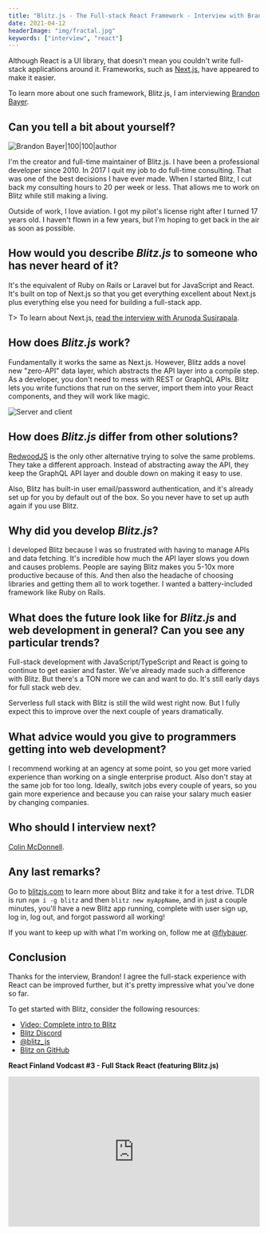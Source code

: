 ```yaml
---
title: "Blitz.js - The Full-stack React Framework - Interview with Brandon Bayer"
date: 2021-04-12
headerImage: "img/fractal.jpg"
keywords: ["interview", "react"]
---
```


Although React is a UI library, that doesn't mean you couldn't write full-stack applications around it. Frameworks, such as [Next.js](https://nextjs.org/), have appeared to make it easier.

To learn more about one such framework, Blitz.js, I am interviewing [Brandon Bayer](http://twitter.com/flybayer).

## Can you tell a bit about yourself?

![Brandon Bayer|100|100|author](https://www.gravatar.com/avatar/60898d6da82fd77abfd4f3838bda2ece?s=200)

I'm the creator and full-time maintainer of Blitz.js. I have been a professional developer since 2010. In 2017 I quit my job to do full-time consulting. That was one of the best decisions I have ever made. When I started Blitz, I cut back my consulting hours to 20 per week or less. That allows me to work on Blitz while still making a living.

Outside of work, I love aviation. I got my pilot's license right after I turned 17 years old. I haven't flown in a few years, but I'm hoping to get back in the air as soon as possible.

## How would you describe _Blitz.js_ to someone who has never heard of it?

It's the equivalent of Ruby on Rails or Laravel but for JavaScript and React. It's built on top of Next.js so that you get everything excellent about Next.js plus everything else you need for building a full-stack app.

T> To learn about Next.js, [read the interview with Arunoda Susirapala](/blog/nextjs-interview).

## How does _Blitz.js_ work?

Fundamentally it works the same as Next.js. However, Blitz adds a novel new "zero-API" data layer, which abstracts the API layer into a compile step. As a developer, you don't need to mess with REST or GraphQL APIs. Blitz lets you write functions that run on the server, import them into your React components, and they will work like magic.

![Server and client](img/blitz.jpg)

## How does _Blitz.js_ differ from other solutions?

[RedwoodJS](https://redwoodjs.com/) is the only other alternative trying to solve the same problems. They take a different approach. Instead of abstracting away the API, they keep the GraphQL API layer and double down on making it easy to use.

Also, Blitz has built-in user email/password authentication, and it's already set up for you by default out of the box. So you never have to set up auth again if you use Blitz.

## Why did you develop _Blitz.js_?

I developed Blitz because I was so frustrated with having to manage APIs and data fetching. It's incredible how much the API layer slows you down and causes problems. People are saying Blitz makes you 5-10x more productive because of this. And then also the headache of choosing libraries and getting them all to work together. I wanted a battery-included framework like Ruby on Rails.

## What does the future look like for _Blitz.js_ and web development in general? Can you see any particular trends?

Full-stack development with JavaScript/TypeScript and React is going to continue to get easier and faster. We've already made such a difference with Blitz. But there's a TON more we can and want to do. It's still early days for full stack web dev.

Serverless full stack with Blitz is still the wild west right now. But I fully expect this to improve over the next couple of years dramatically.

## What advice would you give to programmers getting into web development?

I recommend working at an agency at some point, so you get more varied experience than working on a single enterprise product. Also don't stay at the same job for too long. Ideally, switch jobs every couple of years, so you gain more experience and because you can raise your salary much easier by changing companies.

## Who should I interview next?

[Colin McDonnell](https://twitter.com/colinhacks).

## Any last remarks?

Go to [blitzjs.com](https://blitzjs.com/) to learn more about Blitz and take it for a test drive. TLDR is run `npm i -g blitz` and then `blitz new myAppName`, and in just a couple minutes, you'll have a new Blitz app running, complete with user sign up, log in, log out, and forgot password all working!

If you want to keep up with what I'm working on, follow me at [@flybauer](http://twitter.com/flybayer).

## Conclusion

Thanks for the interview, Brandon! I agree the full-stack experience with React can be improved further, but it's pretty impressive what you've done so far.

To get started with Blitz, consider the following resources:

- [Video: Complete intro to Blitz](https://www.youtube.com/watch?v=UHyx8MtCVVk)
- [Blitz Discord](https://discord.gg/blitzjs)
- [@blitz_js](https://twitter.com/blitz_js)
- [Blitz on GitHub](https://github.com/blitz-js/blitz)

**React Finland Vodcast #3 - Full Stack React (featuring Blitz.js)**

<iframe width="100%" height="300px" src="https://www.youtube.com/embed/ee3riQ0aVbs" frameborder="0" allowfullscreen></iframe>
